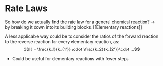 # Rate Laws
So how do we actually find the rate law for a general chemical reaction?
→ by breaking it down into its building blocks, [[Elementary reactions]]

A less applicable way could be to consider the ratios of the forward reaction to the reverse reaction for every elementary reaction, as:
$$K = \frac{k_1}{k_{1'}} \cdot \frac{k_2}{k_{2'}}\cdot ...$$
- Could be useful for elementary reactions with fewer steps